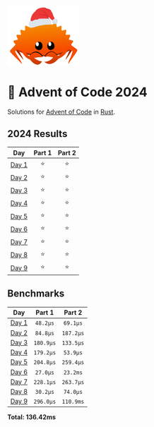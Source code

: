 <img src="./.assets/christmas_ferris.png" width="164">

# 🎄 Advent of Code 2024

Solutions for [Advent of Code](https://adventofcode.com/) in [Rust](https://www.rust-lang.org/).

<!--- advent_readme_stars table --->
## 2024 Results

| Day | Part 1 | Part 2 |
| :---: | :---: | :---: |
| [Day 1](https://adventofcode.com/2024/day/1) | ⭐ | ⭐ |
| [Day 2](https://adventofcode.com/2024/day/2) | ⭐ | ⭐ |
| [Day 3](https://adventofcode.com/2024/day/3) | ⭐ | ⭐ |
| [Day 4](https://adventofcode.com/2024/day/4) | ⭐ | ⭐ |
| [Day 5](https://adventofcode.com/2024/day/5) | ⭐ | ⭐ |
| [Day 6](https://adventofcode.com/2024/day/6) | ⭐ | ⭐ |
| [Day 7](https://adventofcode.com/2024/day/7) | ⭐ | ⭐ |
| [Day 8](https://adventofcode.com/2024/day/8) | ⭐ | ⭐ |
| [Day 9](https://adventofcode.com/2024/day/9) | ⭐ | ⭐ |
<!--- advent_readme_stars table --->

<!--- benchmarking table --->
## Benchmarks

| Day | Part 1 | Part 2 |
| :---: | :---: | :---:  |
| [Day 1](./src/bin/01.rs) | `48.2µs` | `69.1µs` |
| [Day 2](./src/bin/02.rs) | `84.8µs` | `187.2µs` |
| [Day 3](./src/bin/03.rs) | `180.9µs` | `133.5µs` |
| [Day 4](./src/bin/04.rs) | `179.2µs` | `53.9µs` |
| [Day 5](./src/bin/05.rs) | `204.8µs` | `259.4µs` |
| [Day 6](./src/bin/06.rs) | `27.0µs` | `23.2ms` |
| [Day 7](./src/bin/07.rs) | `228.1µs` | `263.7µs` |
| [Day 8](./src/bin/08.rs) | `30.2µs` | `74.0µs` |
| [Day 9](./src/bin/09.rs) | `296.0µs` | `110.9ms` |

**Total: 136.42ms**
<!--- benchmarking table --->
